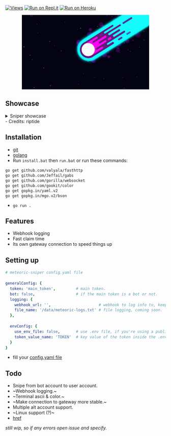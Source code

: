 [![Views](https://hits.seeyoufarm.com/api/count/incr/badge.svg?url=https://github.com/azaelgg/meteoric)](https://hits.seeyoufarm.com)
[![Run on Repl.it](https://repl.it/badge/github/azaelgg/meteoric)](https://repl.it/github/azaelgg/meteoric) 
[![Run on Heroku](https://www.herokucdn.com/deploy/button.svg)](https://heroku.com/deploy?template=https://github.com/azaelgg/meteoric/tree/heroku)

<p align="center">
    <img src="meteoric.gif" alt="animated"/>
</p>

## Showcase
  <details>
    <summary>Sniper showcase</summary>

  ![](https://i.imgur.com/Lg2TNQh.gif)
  </details>
 - Credits: riptide

## Installation

- [git](https://git-scm.com/download)
- [golang](https://golang.org/dl/)
- Run `install.bat` then `run.bat` or run these commands:

```
go get github.com/valyala/fasthttp
go get github.com/Jeffail/gabs
go get github.com/gorilla/websocket
go get github.com/gookit/color
go get gopkg.in/yaml.v2
go get gopkg.in/mgo.v2/bson
```

- `go run .`

## Features

- Webhook logging
- Fast claim time
- Its own gateway connection to speed things up

## Setting up

```yaml
# meteoric-sniper config.yaml file

generalConfig: {
  token: 'main_token',         # main token.
  bot: false,                  # if the main token is a bot or not.
  logging: {
    webhook_url: '',                     # webhook to log info to, keep it empty to not do any webhook logging.
    file_name: '/data/meteoric-logs.txt' # file logging, coming soon.
  },

  envConfig: {
    use_env_file: false,       # use .env file, if you're using a public host i highly recommend it.
    token_value_name: 'TOKEN'  # key value of the token inside the .env
  }
}
```

- fill your [config.yaml file](https://github.com/azaelgg/meteoric/blob/main/config.yaml)

## Todo

- Snipe from bot account to user account.
- ~Webhook logging.~
- ~Terminal ascii & color.~
- ~Make connection to gateway more stable.~
- Multiple alt account support.
- ~Linux support (?)~
- [href](https://github.com/azaelgg/meteoric/blob/main/discord/gateway.go#L57)


_still wip, so if any errors open issue and specify._
